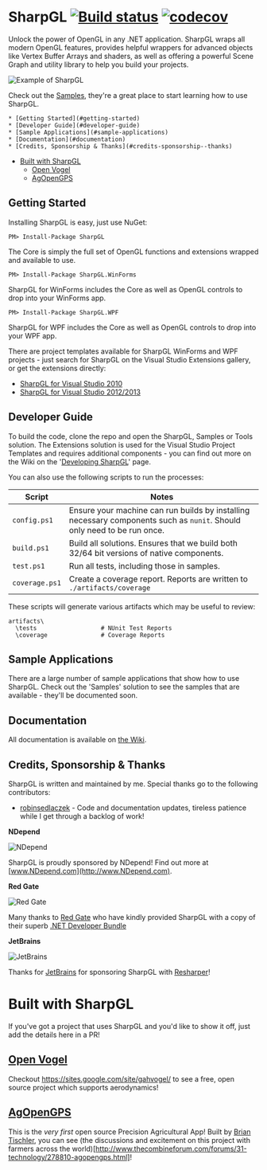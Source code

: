 # SharpGL [![Build status](https://ci.appveyor.com/api/projects/status/thfa4defh5f4itga?svg=true)](https://ci.appveyor.com/project/dwmkerr/sharpgl) [![codecov](https://codecov.io/gh/dwmkerr/sharpgl/branch/master/graph/badge.svg)](https://codecov.io/gh/dwmkerr/sharpgl)

Unlock the power of OpenGL in any .NET application. SharpGL wraps all modern OpenGL features, provides helpful wrappers for advanced objects like Vertex Buffer Arrays and shaders, as well as offering a powerful Scene Graph and utility library to help you build your projects.

![Example of SharpGL](https://github.com/dwmkerr/sharpgl/blob/master/assets/frontscreen.png?raw=true)

Check out the [Samples](https://github.com/dwmkerr/sharpgl/wiki/Samples), they're a great place to start learning how to use SharpGL.


<!-- vim-markdown-toc GFM -->

    * [Getting Started](#getting-started)
    * [Developer Guide](#developer-guide)
    * [Sample Applications](#sample-applications)
    * [Documentation](#documentation)
    * [Credits, Sponsorship & Thanks](#credits-sponsorship--thanks)
* [Built with SharpGL](#built-with-sharpgl)
    * [Open Vogel](#open-vogel)
    * [AgOpenGPS](#agopengps)

<!-- vim-markdown-toc -->


## Getting Started

Installing SharpGL is easy, just use NuGet:

```
PM> Install-Package SharpGL
```

The Core is simply the full set of OpenGL functions and extensions wrapped and available to use.

```
PM> Install-Package SharpGL.WinForms
```

SharpGL for WinForms includes the Core as well as OpenGL controls to drop into your WinForms app.

```
PM> Install-Package SharpGL.WPF
```

SharpGL for WPF includes the Core as well as OpenGL controls to drop into your WPF app.

There are project templates available for SharpGL WinForms and WPF projects - just search for SharpGL on the Visual Studio Extensions gallery, or get the extensions directly:

* [SharpGL for Visual Studio 2010](http://visualstudiogallery.msdn.microsoft.com/ba57efa3-4061-4cdf-97f5-51715c4f120a)
* [SharpGL for Visual Studio 2012/2013](http://visualstudiogallery.msdn.microsoft.com/b61cc443-4790-42b7-b7ab-2691119667d2)

## Developer Guide

To build the code, clone the repo and open the SharpGL, Samples or Tools solution. The Extensions solution is used for the Visual Studio Project Templates and requires additional components - you can find out more on the Wiki on the '[Developing SharpGL](https://github.com/dwmkerr/sharpgl/wiki/Developing-SharpGL)' page.

You can also use the following scripts to run the processes:

| Script         | Notes                                                                                                                   |
|----------------|-------------------------------------------------------------------------------------------------------------------------|
| `config.ps1`   | Ensure your machine can run builds by installing necessary components such as `nunit`. Should only need to be run once. |
| `build.ps1`    | Build all solutions. Ensures that we build both 32/64 bit versions of native components.                                |
| `test.ps1`     | Run all tests, including those in samples.                                                                              |
| `coverage.ps1` | Create a coverage report. Reports are written to `./artifacts/coverage`                                                 |

These scripts will generate various artifacts which may be useful to review:

```
artifacts\
  \tests                  # NUnit Test Reports
  \coverage               # Coverage Reports
```

## Sample Applications

There are a large number of sample applications that show how to use SharpGL. Check out the 'Samples' solution to see the samples that are available - they'll be documented soon.

## Documentation

All documentation is available on [the Wiki](https://github.com/dwmkerr/sharpgl/wiki).

## Credits, Sponsorship & Thanks

SharpGL is written and maintained by me. Special thanks go to the following contributors:

 * [robinsedlaczek](https://github.com/robinsedlaczek) - Code and documentation updates, tireless patience 
   while I get through a backlog of work!

**NDepend**

![NDepend](https://github.com/dwmkerr/sharpgl/blob/master/assets/sponsors/ndepend.png?raw=true "NDepend")

SharpGL is proudly sponsored by NDepend! Find out more at [www.NDepend.com](http://www.NDepend.com).

**Red Gate**

![Red Gate](https://github.com/dwmkerr/sharpgl/blob/master/assets/sponsors/redgate.png?raw=true "Red Gate")

Many thanks to [Red Gate](http://www.red-gate.com/) who have kindly provided SharpGL with a copy of their superb [.NET Developer Bundle](http://www.red-gate.com/products/dotnet-development/dotnet-developer-bundle/)

**JetBrains**

![JetBrains](https://github.com/dwmkerr/sharpgl/blob/master/assets/sponsors/jetbrains.png?raw=true "JetBrains")

Thanks for [JetBrains](http://www.jetbrains.com/) for sponsoring SharpGL with [Resharper](http://www.jetbrains.com/resharper/)!

# Built with SharpGL

If you've got a project that uses SharpGL and you'd like to show it off, just add the details here in a PR!

## [Open Vogel](https://sites.google.com/site/gahvogel/)

Checkout https://sites.google.com/site/gahvogel/ to see a free, open source project which supports aerodynamics!

## [AgOpenGPS](https://github.com/farmerbriantee/AgOpenGPS)

This is the *very first* open source Precision Agricultural App! Built by [Brian Tischler](https://github.com/farmerbriantee), you can see (the discussions and excitement on this project with farmers across the world)[http://www.thecombineforum.com/forums/31-technology/278810-agopengps.html]!
